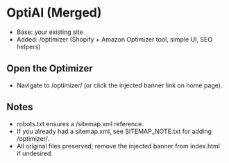 # OptiAI (Merged)

- Base: your existing site
- Added: /optimizer (Shopify + Amazon Optimizer tool, simple UI, SEO helpers)

## Open the Optimizer
- Navigate to /optimizer/ (or click the injected banner link on home page).

## Notes
- robots.txt ensures a /sitemap.xml reference.
- If you already had a sitemap.xml, see SITEMAP_NOTE.txt for adding /optimizer/.
- All original files preserved; remove the injected banner from index.html if undesired.
